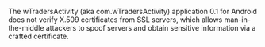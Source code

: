 The wTradersActivity (aka com.wTradersActivity) application 0.1 for Android does not verify X.509 certificates from SSL servers, which allows man-in-the-middle attackers to spoof servers and obtain sensitive information via a crafted certificate.
